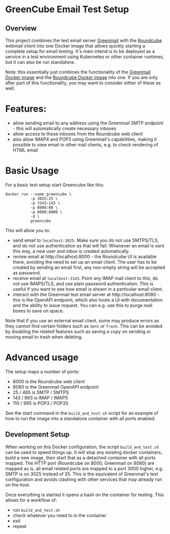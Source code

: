 # GreenCube Email Test Setup

## Overview

This project combines the test email server [Greenmail](https://greenmail-mail-test.github.io/greenmail/) with
the [Roundcube](https://roundcube.net/) webmail client into one Docker image that allows quickly starting a
complete setup for email testing. It's main intend is to be deployed as a service in a test environment using
Kubernetes or other container runtimes, but it can also be run standalone.

Note: this essentially just combines the functionality of the [Greenmail Docker image](https://hub.docker.com/r/greenmail/standalone)
and the [Roundcube Docker image](https://hub.docker.com/r/roundcube/roundcubemail/) into one. If you are only
after part of this functionality, you may want to consider either of these as well.

# Features:

* allow sending email to any address using the Greenmail SMTP endpoint - this will automatically create
  necessary inboxes
* allow access to these inboxes from the Roundcube web client
* also allow IMAP4 and POP3 using Greenmail's capabilities, making it possible to view email in other
  mail clients, e.g. to check rendering of HTML email

# Basic Usage

For a basic test setup start Greencube like this:

```shell
docker run --name greencube \
           -p 3025:25 \
           -p 3143:143 \
           -p 8000:80 \
           -p 8080:8080 \
           -d \
           greencube
```

This will allow you to:

* send email to `localhost:3025`. Make sure you do not use SMTPS/TLS, and do not use authentication as that
  will fail. Whenever an email is sent this way, a new user and inbox is created automatically.
* review email at http://localhost:8000 - the Roundcube UI is available there, avoiding the need to set up
  an email client. The user has to be created by sending an email first, any non-empty string will
  be accepted as password.
* receive email at `localhost:3143`. Point any IMAP mail client to this, do not use IMAPS/TLS, and use plain
  password authentication. This is useful if you want to see how email is shown in a particular email client.
* interact with the Greenmail test email server at http://localhost:8080 - this is the OpenAPI endpoint,
  which also hosts a UI with documentation and the ability to issue request. You can e.g. use this to
  purge mail boxes to save on space.

Note that if you use an external email client, some may produce errors as they cannot find certain folders
such as `Sent` or `Trash`. This can be avoided by disabling the related features such as saving a copy on
sending or moving email to trash when deleting.

# Advanced usage

The setup maps a number of ports:

* 8000 is the Roundcube web client
* 8080 is the Greenmail OpenAPI endpoint
* 25 / 465 is SMTP / SMTPS
* 143 / 993 is IMAP / IMAPS
* 110 / 995 is POP3 / POP3S

See the start command in the `build_and_test.sh` script for an example of how to run the image into a
standalone container with all ports enabled.

## Development Setup

When working on this Docker configuration, the script `build_and_test.sh` can be used to speed things up.
It will stop any existing docker containers, build a new image, then start that as a detached container
with all ports mapped. The HTTP port (Roundcube on 8000, Greenmail on 8080) are mapped as is, all email
related ports are mapped to a port 3000 higher, e.g. SMTP is on 3025 instead of 25. This is the equivalent
of Greenmail's test configuration and avoids clashing with other services that may already run on the host.

Once everything is started it opens a bash on the container for testing. This allows for a workflow of:

* run `build_and_test.sh`
* check whatever you need to in the container
* exit
* repeat
